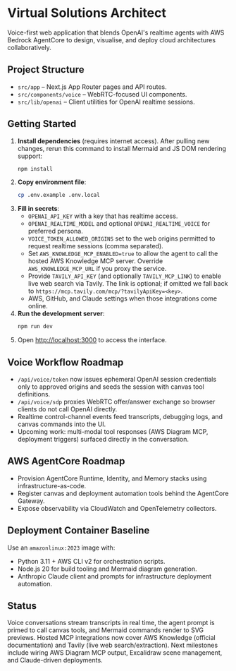 # Virtual Solutions Architect

Voice-first web application that blends OpenAI's realtime agents with AWS Bedrock AgentCore to design, visualise, and deploy cloud architectures collaboratively.

## Project Structure

- `src/app` – Next.js App Router pages and API routes.
- `src/components/voice` – WebRTC-focused UI components.
- `src/lib/openai` – Client utilities for OpenAI realtime sessions.

## Getting Started

1. **Install dependencies** (requires internet access). After pulling new changes, rerun this command to install Mermaid and JS DOM rendering support:
   ```bash
   npm install
   ```
2. **Copy environment file**:
   ```bash
   cp .env.example .env.local
   ```
3. **Fill in secrets**:
   - `OPENAI_API_KEY` with a key that has realtime access.
   - `OPENAI_REALTIME_MODEL` and optional `OPENAI_REALTIME_VOICE` for preferred persona.
   - `VOICE_TOKEN_ALLOWED_ORIGINS` set to the web origins permitted to request realtime sessions (comma separated).
   - Set `AWS_KNOWLEDGE_MCP_ENABLED=true` to allow the agent to call the hosted AWS Knowledge MCP server. Override `AWS_KNOWLEDGE_MCP_URL` if you proxy the service.
   - Provide `TAVILY_API_KEY` (and optionally `TAVILY_MCP_LINK`) to enable live web search via Tavily. The link is optional; if omitted we fall back to `https://mcp.tavily.com/mcp/?tavilyApiKey=<key>`.
   - AWS, GitHub, and Claude settings when those integrations come online.
4. **Run the development server**:
   ```bash
   npm run dev
   ```
5. Open [http://localhost:3000](http://localhost:3000) to access the interface.

## Voice Workflow Roadmap

- `/api/voice/token` now issues ephemeral OpenAI session credentials only to approved origins and seeds the session with canvas tool definitions.
- `/api/voice/sdp` proxies WebRTC offer/answer exchange so browser clients do not call OpenAI directly.
- Realtime control-channel events feed transcripts, debugging logs, and canvas commands into the UI.
- Upcoming work: multi-modal tool responses (AWS Diagram MCP, deployment triggers) surfaced directly in the conversation.

## AWS AgentCore Roadmap

- Provision AgentCore Runtime, Identity, and Memory stacks using infrastructure-as-code.
- Register canvas and deployment automation tools behind the AgentCore Gateway.
- Expose observability via CloudWatch and OpenTelemetry collectors.

## Deployment Container Baseline

Use an `amazonlinux:2023` image with:
- Python 3.11 + AWS CLI v2 for orchestration scripts.
- Node.js 20 for build tooling and Mermaid diagram generation.
- Anthropic Claude client and prompts for infrastructure deployment automation.

## Status

Voice conversations stream transcripts in real time, the agent prompt is primed to call canvas tools, and Mermaid commands render to SVG previews. Hosted MCP integrations now cover AWS Knowledge (official documentation) and Tavily (live web search/extraction). Next milestones include wiring AWS Diagram MCP output, Excalidraw scene management, and Claude-driven deployments.
